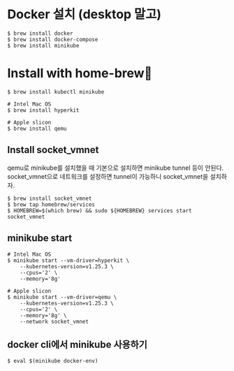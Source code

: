 # Docker 설치 (desktop 말고)
```shell
$ brew install docker
$ brew install docker-compose
$ brew install minikube
```

# Install with home-brew🍺

```shell
$ brew install kubectl minikube

# Intel Mac OS
$ brew install hyperkit

# Apple slicon
$ brew install qemu
```
## Install socket_vmnet
qemu로 minikube를 설치했을 때 기본으로 설치하면 minikube tunnel 등이 안된다. socket_vmnet으로 네트워크를 설정하면 tunnel이 가능하니 socket_vmnet을 설치하자. 

```shell
$ brew install socket_vmnet
$ brew tap homebrew/services
$ HOMEBREW=$(which brew) && sudo ${HOMEBREW} services start socket_vmnet
```


## minikube start

```shell
# Intel Mac OS
$ minikube start --vm-driver=hyperkit \
    --kubernetes-version=v1.25.3 \
    --cpus='2' \
    --memory='8g'

# Apple slicon
$ minikube start --vm-driver=qemu \
    --kubernetes-version=v1.25.3 \
    --cpus='2' \
    --memory='8g' \
    --network socket_vmnet
```

## docker cli에서 minikube 사용하기

```shell
$ eval $(minikube docker-env)
```


